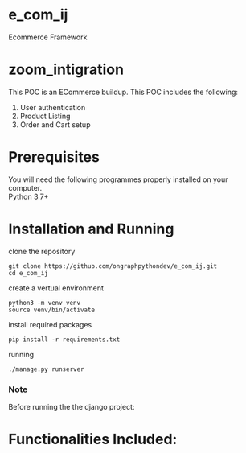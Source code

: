 # e_com_ij
Ecommerce Framework

# zoom_intigration
This POC is an ECommerce buildup. This POC includes the following:
  1) User authentication
  2) Product Listing
  3) Order and Cart setup


  
# Prerequisites
You will need the following programmes properly installed on your computer.<br>
Python 3.7+

# Installation and Running

clone the repository
```
git clone https://github.com/ongraphpythondev/e_com_ij.git
cd e_com_ij
```
create a vertual environment
```
python3 -m venv venv
source venv/bin/activate
```
install required packages
```
pip install -r requirements.txt
```
running
```
./manage.py runserver
```
### Note
Before running the the django project:
 
# Functionalities Included:
 
